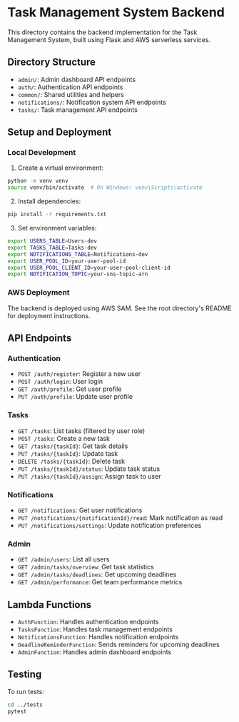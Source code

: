 # Task Management System Backend

This directory contains the backend implementation for the Task Management System, built using Flask and AWS serverless services.

## Directory Structure

- `admin/`: Admin dashboard API endpoints
- `auth/`: Authentication API endpoints
- `common/`: Shared utilities and helpers
- `notifications/`: Notification system API endpoints
- `tasks/`: Task management API endpoints

## Setup and Deployment

### Local Development

1. Create a virtual environment:
```bash
python -m venv venv
source venv/bin/activate  # On Windows: venv\Scripts\activate
```

2. Install dependencies:
```bash
pip install -r requirements.txt
```

3. Set environment variables:
```bash
export USERS_TABLE=Users-dev
export TASKS_TABLE=Tasks-dev
export NOTIFICATIONS_TABLE=Notifications-dev
export USER_POOL_ID=your-user-pool-id
export USER_POOL_CLIENT_ID=your-user-pool-client-id
export NOTIFICATION_TOPIC=your-sns-topic-arn
```

### AWS Deployment

The backend is deployed using AWS SAM. See the root directory's README for deployment instructions.

## API Endpoints

### Authentication

- `POST /auth/register`: Register a new user
- `POST /auth/login`: User login
- `GET /auth/profile`: Get user profile
- `PUT /auth/profile`: Update user profile

### Tasks

- `GET /tasks`: List tasks (filtered by user role)
- `POST /tasks`: Create a new task
- `GET /tasks/{taskId}`: Get task details
- `PUT /tasks/{taskId}`: Update task
- `DELETE /tasks/{taskId}`: Delete task
- `PUT /tasks/{taskId}/status`: Update task status
- `PUT /tasks/{taskId}/assign`: Assign task to user

### Notifications

- `GET /notifications`: Get user notifications
- `PUT /notifications/{notificationId}/read`: Mark notification as read
- `PUT /notifications/settings`: Update notification preferences

### Admin

- `GET /admin/users`: List all users
- `GET /admin/tasks/overview`: Get task statistics
- `GET /admin/tasks/deadlines`: Get upcoming deadlines
- `GET /admin/performance`: Get team performance metrics

## Lambda Functions

- `AuthFunction`: Handles authentication endpoints
- `TasksFunction`: Handles task management endpoints
- `NotificationsFunction`: Handles notification endpoints
- `DeadlineReminderFunction`: Sends reminders for upcoming deadlines
- `AdminFunction`: Handles admin dashboard endpoints

## Testing

To run tests:
```bash
cd ../tests
pytest
```